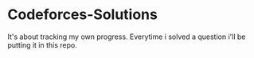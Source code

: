 # Codeforces-Solutions
It's about tracking my own progress. Everytime i solved a question i'll be putting it in this repo.
